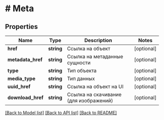 # # Meta

## Properties

Name | Type | Description | Notes
------------ | ------------- | ------------- | -------------
**href** | **string** | Ссылка на объект | [optional]
**metadata_href** | **string** | Ссылка на метаданные сущности | [optional]
**type** | **string** | Тип объекта | [optional]
**media_type** | **string** | Тип данных | [optional]
**uuid_href** | **string** | Ссылка на объект на UI | [optional]
**download_href** | **string** | Ссылка на скачивание (для изображений) | [optional]

[[Back to Model list]](../../README.md#models) [[Back to API list]](../../README.md#endpoints) [[Back to README]](../../README.md)
